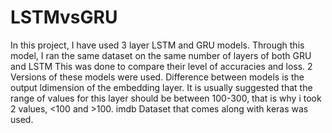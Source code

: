 # LSTMvsGRU
In this project, I have used 3 layer LSTM and GRU models. 
Through this model, I ran the same dataset on the same number of layers of both GRU and LSTM
This was done to compare their level of accuracies and loss.
2 Versions of these models were used. 
Difference between models is the output ldimension of the embedding layer.
It is usually suggested that the range of values for this layer should be between 100-300, that is why i took 2 values, <100 and >100.
imdb Dataset that comes along with keras was used.
